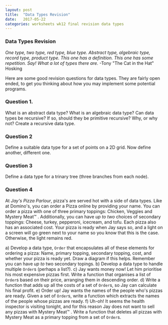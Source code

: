 ```yaml
---
layout: post
title:  "Data Types Revision"
date:   2017-05-22
categories: worksheets wk12 final revision data types
---
```



### Data Types Revision
_One type, two type, red type, blue type._
_Abstract type, algebraic type, record type, product type._
_This one has a definition. This one has some repetition._
_Say! What a lot of types there are._
-Tony "The Cat in the Hat" Hosking

Here are some good revision questions for data types. They are fairly open ended, to get you thinking about how you may implement some potential programs.

### Question 1.
What is an abstract data type?
What is an algebraic data type?
Can data types be recursive? If so, should they be primitive recursive? Why, or why not?
Create a recursive data type.

### Question 2
Define a suitable data type for a set of points on a 2D grid.
Now define another, different one.

### Question 3
Define a data type for a trinary tree (three branches from each node).

### Question 4
At _Jay's Pizza Parlour_, pizza's are served hot with a side of data types. Like at Domino's, you can order a Pizza online by providing your name. You can order a pizza with one of three primary toppings: Chicken, Veggies and Mystery Meat™ . Additionally, you can have _up to two_ choices of secondary toppings: Cheese, turkey, pepperoni, icecream, and tofu. Each pizza also has an associated cost. Your pizza is ready when Jay says so, and a light on a screen will go green next to your name so you know that this is the case. Otherwise, the light remains red. 

a) Develop a data type, `Order` that encapsulates all of these elements for ordering a pizza: Name, primary topping, secondary topping, cost, and whether your pizza is ready yet. Draw a diagram if this helps. Remember you can have _up to_ two secondary topings.
b) Develop a data type  to handle multiple `Order`s (perhaps a list?).
c) Jay wants money now! Let him prioritise his most expensive pizzas first. Write a function that organises a list of `Order`s based on their price, arranging them in descending order.
d) Write a function that adds up all the costs of a set of `Order`s, so Jay can calculate his final profit.
e) Order up! Jay wants the names of the people who's pizzas are ready. Given a set of `Order`s, write a function which extracts the names of the people whose pizzas are ready.
f) Uh-oh! It seems the health inspector is visiting tonight, and for this reason Jay does not want to sell any pizzas with Mystery Meat™ . Write a function that deletes all pizzas with Mystery Meat as a primary topping from a set of `Order`s.
